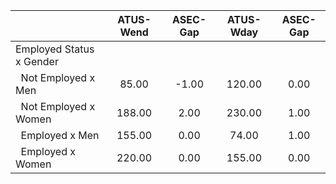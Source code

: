 
|                      |    ATUS-Wend |     ASEC-Gap |    ATUS-Wday |     ASEC-Gap |
| -------------------- | :----------: | :----------: | :----------: | :----------: |
| Employed Status x Gender |              |              |              |              |
| &nbsp;&nbsp;Not Employed x Men |        85.00 |        -1.00 |       120.00 |         0.00 |
| &nbsp;&nbsp;Not Employed x Women |       188.00 |         2.00 |       230.00 |         1.00 |
| &nbsp;&nbsp;Employed x Men |       155.00 |         0.00 |        74.00 |         1.00 |
| &nbsp;&nbsp;Employed x Women |       220.00 |         0.00 |       155.00 |         0.00 |

